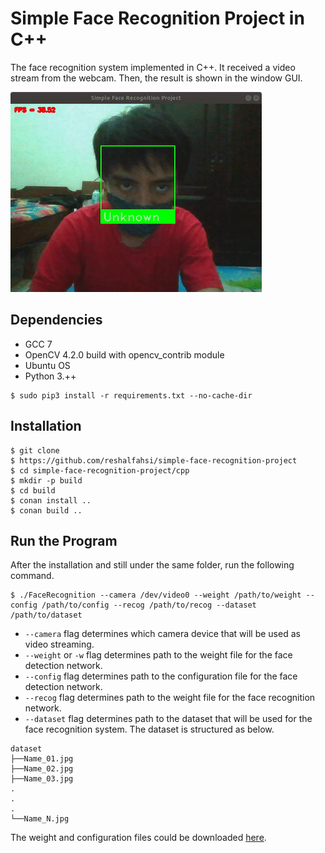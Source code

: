 # Simple Face Recognition Project in C++

The face recognition system implemented in C++. It received a video stream from the webcam. Then, the result is shown in the window GUI.

![alt text](img/demo.gif)

## Dependencies

* GCC 7
* OpenCV 4.2.0 build with opencv_contrib module
* Ubuntu OS
* Python 3.++

```shell
$ sudo pip3 install -r requirements.txt --no-cache-dir
```

## Installation

```shell
$ git clone 
$ https://github.com/reshalfahsi/simple-face-recognition-project
$ cd simple-face-recognition-project/cpp
$ mkdir -p build
$ cd build
$ conan install ..
$ conan build ..
```

## Run the Program

After the installation and still under the same folder, run the following command.

```shell
$ ./FaceRecognition --camera /dev/video0 --weight /path/to/weight --config /path/to/config --recog /path/to/recog --dataset /path/to/dataset
```

* `--camera` flag determines which camera device that will be used as video streaming.
* `--weight` or `-w` flag determines path to the weight file for the face detection network.
* `--config` flag determines path to the configuration file for the face detection network.
* `--recog` flag determines path to the weight file for the face recognition network.
* `--dataset` flag determines path to the dataset that will be used for the face recognition system. The dataset is structured as below.

```
dataset
├──Name_01.jpg
├──Name_02.jpg
├──Name_03.jpg
.
.
.
└──Name_N.jpg
```

The weight and configuration files could be downloaded [here](https://drive.google.com/file/d/1YAPqRqTzLP6QLM-U59QzW_Sh_d5g9Zag/view).

